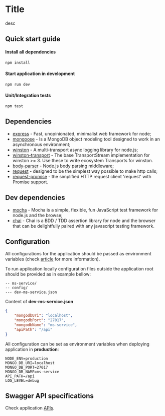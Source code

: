 # Title
desc

## Quick start guide

#### **Install all dependencies** 
```
npm install
```
#### **Start application in development**
```
npm run dev 
```
#### **Unit/Integration tests**
```
npm test 
```

## Dependencies
* [express](https://www.npmjs.com/package/express)  - Fast, unopinionated, minimalist web framework for node;
* [mongoose](https://www.npmjs.com/package/mongoose) -  Is a MongoDB object modeling tool designed to work in an asynchronous environment;
* [winston](https://www.npmjs.com/package/winston) - A multi-transport async logging library for node.js;
* [winston-transport](https://www.npmjs.com/package/winston-transport) - The base TransportStream implementation for winston >= 3. Use these to write ecosystem Transports for winston.
* [body-parser](https://www.npmjs.com/package/body-parser) - Node.js body parsing middleware;
* [request](https://www.npmjs.com/package/request) - designed to be the simplest way possible to make http calls;
* [request-promise](https://www.npmjs.com/package/request-promise) - the simplified HTTP request client 'request' with Promise support.

## Dev dependencies
* [mocha](https://www.npmjs.com/package/mocha) - Mocha is a simple, flexible, fun JavaScript test framework for node.js and the browse;
* [chai](https://www.npmjs.com/package/chai) - Chai is a BDD / TDD assertion library for node and the browser that can be delightfully paired with any javascript testing framework.

## Configuration
All configurations for the application should be passed as environment variables (check [article](https://12factor.net/config) for more information). 

To run application locally configuration files outside the application root should be provided as in example bellow:

```
-- ms-service/
-- config/
--- dev-ms-service.json
```

Content of __dev-ms-service.json__

```json
{
    "mongodbUri": "localhost",
    "mongodbPort": "27017",
    "mongodbName": "ms-service",
    "apiPath": "/api"
}
```

All configuration can be set as environment variables when deploying application in __production__:

```
NODE_ENV=production
MONGO_DB_URI=localhost
MONGO_DB_PORT=27017
MONGO_DB_NAME=ms-service
API_PATH=/api
LOG_LEVEL=debug
```

## Swagger API specifications
Check application [APIs](./swagger.yaml).